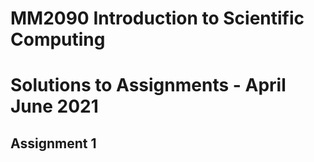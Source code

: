# MM2090 Introduction to Scientific Computing
# Solutions to Assignments - April June 2021

## Assignment 1
